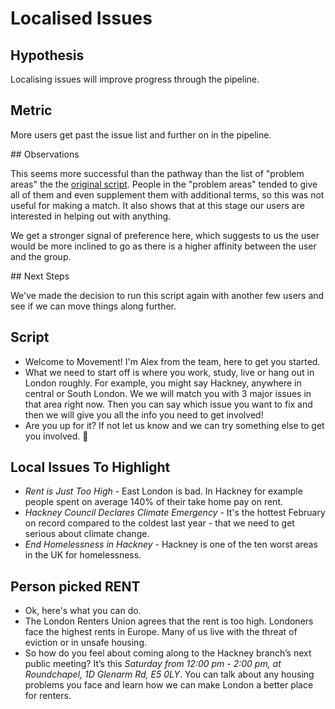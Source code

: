 # Localised Issues

## Hypothesis

Localising issues will improve progress through the pipeline.

## Metric

More users get past the issue list and further on in the pipeline.

## Observations

This seems more successful than the pathway than the list of "problem areas" the the [original script](./script.md). People in the "problem areas" tended to give all of them and even supplement them with additional terms, so this was not useful for making a match. It also shows that at this stage our users are interested in helping out with anything.

We get a stronger signal of preference here, which suggests to us the user would be more inclined to go as there is a higher affinity between the user and the group.

## Next Steps

We've made the decision to run this script again with another few users and see if we can move things along further.

## Script

- Welcome to Movement! I'm Alex from the team, here to get you started.
- What we need to start off is where you work, study, live or hang out in London roughly. For example, you might say Hackney, anywhere in central or South London. We we will match you with 3 major issues in that area right now. Then you can say which issue you want to fix and then we will give you all the info you need to get involved!
- Are you up for it? If not let us know and we can try something else to get you involved. 🙂

## Local Issues To Highlight

- _Rent is Just Too High_ - East London is bad. In Hackney for example people spent on average 140% of their take home pay on rent.
- _Hackney Council Declares Climate Emergency_ - It's the hottest February on record compared to the coldest last year - that we need to get serious about climate change.
- _End Homelessness in Hackney_ - Hackney is one of the ten worst areas in the UK for homelessness.

## Person picked RENT

- Ok, here's what you can do.
- The London Renters Union agrees that the rent is too high. Londoners face the highest rents in Europe. Many of us live with the threat of eviction or in unsafe housing.
- So how do you feel about coming along to the Hackney branch’s next public meeting? It’s this *Saturday from 12:00 pm - 2:00 pm, at Roundchapel, 1D Glenarm Rd, E5 0LY*. You can talk about any housing problems you face and learn how we can make London a better place for renters.